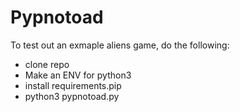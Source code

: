 # Pypnotoad

To test out an exmaple aliens game, do the following:

- clone repo
- Make an ENV for python3
- install requirements.pip
- python3 pypnotoad.py

